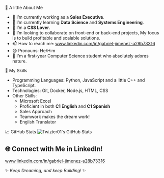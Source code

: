 


🌟 A little About Me
- 🔭 I’m currently working as a **Sales Executive**.
- 🌱 I’m currently learning **Data Science** and **Systems Engineering**.
- 🎨 I’m a **CSS Lover**.
- 👯 I’m looking to collaborate on front-end or back-end projects, My focus is to build profitable and scalable solutions.
- 📫 How to reach me: www.linkedin.com/in/gabriel-jimenez-a28b73316
- 😄 Pronouns: He/Him
- 🚀 I'm a first-year Computer Science student who absolutely adores nature.

🚀 My Skills
- Programming Languages: Python, JavaScript and a little C++ and TypeScript.
- Technologies: Git, Docker, Node.js, HTML, CSS
- Other Skills:
  - Microsoft Excel
  - Proficient in both **C1 English** and **C1 Spanish**
  - Sales Approach
  - Teamwork makes the dream work!
  - English Translator

📈 GitHub Stats
![Twizter01's GitHub Stats](https://github-readme-stats.vercel.app/api?username=Twizter01&show_icons=true&theme=radical)

## 🌐 Connect with Me in LinkedIn!

www.linkedin.com/in/gabriel-jimenez-a28b73316

✨ *Keep Dreaming, and keep Building!* ✨



